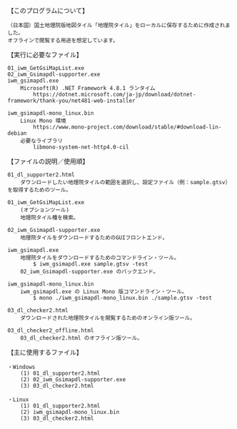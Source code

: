 【このプログラムについて】

	（日本国）国土地理院版地図タイル「地理院タイル」をローカルに保存するために作成されました。
	オフラインで閲覧する用途を想定しています。

【実行に必要なファイル】

	01_iwm_GetGsiMapList.exe
	02_iwm_Gsimapdl-supporter.exe
	iwm_gsimapdl.exe
		Microsoft(R) .NET Framework 4.8.1 ランタイム
			https://dotnet.microsoft.com/ja-jp/download/dotnet-framework/thank-you/net481-web-installer

	iwm_gsimapdl-mono_linux.bin
		Linux Mono 環境
			https://www.mono-project.com/download/stable/#download-lin-debian
		必要なライブラリ
			libmono-system-net-http4.0-cil

【ファイルの説明／使用順】

	01_dl_supporter2.html
		ダウンロードしたい地理院タイルの範囲を選択し、設定ファイル（例：sample.gtsv）を取得するためのツール。

	01_iwm_GetGsiMapList.exe
		(オプションツール)
		地理院タイル種を検索。

	02_iwm_Gsimapdl-supporter.exe
		地理院タイルをダウンロードするためのGUIフロントエンド。

	iwm_gsimapdl.exe
		地理院タイルをダウンロードするためのコマンドライン・ツール。
			$ iwm_gsimapdl.exe sample.gtsv -test
		02_iwm_Gsimapdl-supporter.exe のバックエンド。

	iwm_gsimapdl-mono_linux.bin
		iwm_gsimapdl.exe の Linux Mono 版コマンドライン・ツール。
			$ mono ./iwm_gsimapdl-mono_linux.bin ./sample.gtsv -test

	03_dl_checker2.html
		ダウンロードされた地理院タイルを閲覧するためのオンライン版ツール。

	03_dl_checker2_offline.html
		03_dl_checker2.html のオフライン版ツール。

【主に使用するファイル】

	・Windows
		(1) 01_dl_supporter2.html
		(2) 02_iwm_Gsimapdl-supporter.exe
		(3) 03_dl_checker2.html

	・Linux
		(1) 01_dl_supporter2.html
		(2) iwm_gsimapdl-mono_linux.bin
		(3) 03_dl_checker2.html
